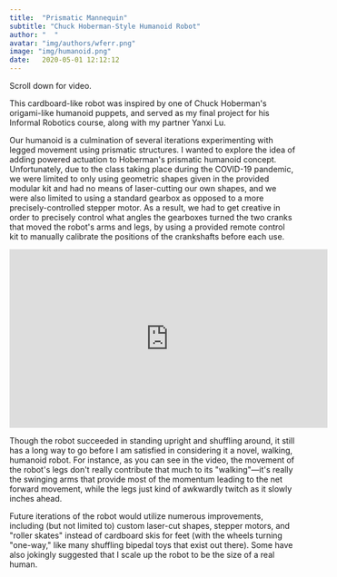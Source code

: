 ```yaml
---
title:  "Prismatic Mannequin"
subtitle: "Chuck Hoberman-Style Humanoid Robot"
author: "  "
avatar: "img/authors/wferr.png"
image: "img/humanoid.png"
date:   2020-05-01 12:12:12
---
```

Scroll down for video.

This cardboard-like robot was inspired by one of Chuck Hoberman's origami-like humanoid puppets, and served as my final project for his Informal Robotics course, along with my partner Yanxi Lu.

Our humanoid is a culmination of several iterations experimenting with legged movement using prismatic structures. I wanted to explore the idea of adding powered actuation to Hoberman's prismatic humanoid concept. Unfortunately, due to the class taking place during the COVID-19 pandemic, we were limited to only using geometric shapes given in the provided modular kit and had no means of laser-cutting our own shapes, and we were also limited to using a standard gearbox as opposed to a more precisely-controlled stepper motor. As a result, we had to get creative in order to precisely control what angles the gearboxes turned the two cranks that moved the robot's arms and legs, by using a provided remote control kit to manually calibrate the positions of the crankshafts before each use.

<iframe src="https://www.youtube.com/embed/Q-cYj1YLFco"
    width="560"
    height="315"
    frameborder="0"
    allowfullscreen>
</iframe>

Though the robot succeeded in standing upright and shuffling around, it still has a long way to go before I am satisfied in considering it a novel, walking, humanoid robot. For instance, as you can see in the video, the movement of the robot's legs don't really contribute that much to its "walking"—it's really the swinging arms that provide most of the momentum leading to the net forward movement, while the legs just kind of awkwardly twitch as it slowly inches ahead.

Future iterations of the robot would utilize numerous improvements, including (but not limited to) custom laser-cut shapes, stepper motors, and "roller skates" instead of cardboard skis for feet (with the wheels turning "one-way," like many shuffling bipedal toys that exist out there). Some have also jokingly suggested that I scale up the robot to be the size of a real human.  
